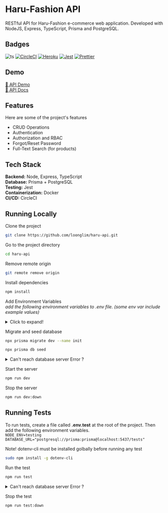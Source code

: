 # Haru-Fashion API

RESTful API for Haru-Fashion e-commerce web application. Developed with NodeJS, Express, TypeScript, Prisma and PostgreSQL.

## Badges

![ts](https://badgen.net/badge/Built%20With/TypeScript/blue)
[![CircleCI](https://circleci.com/gh/satnaing/haru-api/tree/master.svg?style=shield)](https://circleci.com/gh/loonglim/haru-api/tree/master)
[![Heroku](https://pyheroku-badge.herokuapp.com/?app=angularjs-crypto&style=flat)](https://haru-fashion.herokuapp.com/)
[![Jest](https://img.shields.io/badge/tested_with-jest-99424f.svg)](https://github.com/facebook/jest)
[![Prettier](https://img.shields.io/badge/code_style-prettier-ff69b4.svg)](https://github.com/prettier/prettier)

## Demo

[🚀 API Demo](https://haru-fashion.herokuapp.com/api/v1/categories)  
[📖 API Docs](https://loonglim.github.io/haru-api/)

## Features

Here are some of the project's features

- CRUD Operations
- Authentication
- Authorization and RBAC
- Forgot/Reset Password
- Full-Text Search (for products)

## Tech Stack

**Backend:** Node, Express, TypeScript  
**Database:** Prisma + PostgreSQL  
**Testing:** Jest  
**Containerization:** Docker  
**CI/CD:** CircleCI

## Running Locally

Clone the project

```bash
git clone https://github.com/loonglim/haru-api.git
```

Go to the project directory

```bash
cd haru-api
```

Remove remote origin

```bash
git remote remove origin
```

Install dependencies

```bash
npm install
```

Add Environment Variables  
_add the following environment variables to .env file. (some env var include example values)_

<details>
  <summary>Click to expand!</summary>
  
  - `NODE_ENV`  
  - `PORT`  
  - `POSTGRES_USER=testuser`
  - `POSTGRES_PASSWORD=test123`
  - `POSTGRES_DB=haru`
  - `JWT_SECRET`
  - `SMTP_HOST`
  - `SMTP_PORT`
  - `SMTP_USER`
  - `SMTP_PASS`
  - `FROM_NAME`
  - `FROM_MAIL`
  - `DATABASE_URL="postgresql://testuser:test123@postgres:5432/haru?schema=public"`
</details>

Migrate and seed database

```bash
npx prisma migrate dev --name init
```

```bash
npx prisma db seed
```

<details>
  <summary>Can't reach database server Error ?</summary>

- _Change_ **@postgres** _to_ **@localhost** _in_ `DATABASE_URL` _inside .env **for a while**_

```bash
DATABASE_URL="postgresql://testuser:test123@postgres:5432/test_db?schema=public"
```

<p align="center">⬇️</p>

```bash
DATABASE_URL="postgresql://testuser:test123@localhost:5432/test_db?schema=public"
```

</details>

Start the server

```bash
npm run dev
```

Stop the server

```bash
npm run dev:down
```

## Running Tests

To run tests, create a file called **.env.test** at the root of the project.
Then add the following environment variables.  
`NODE_ENV=testing`  
`DATABASE_URL="postgresql://prisma:prisma@localhost:5437/tests"`

Note! dotenv-cli must be installed golbally before running any test

```bash
sudo npm install -g dotenv-cli
```

Run the test

```bash
npm run test
```

<details>
  <summary>Can't reach database server Error ?</summary>

- Run the test again

</details>

Stop the test

```bash
npm run test:down
```
